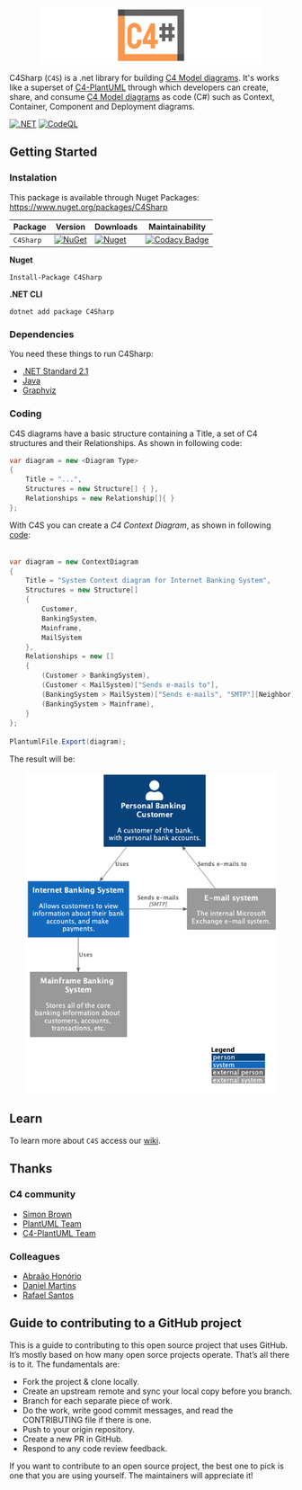 <p align="center">
<img src="https://raw.githubusercontent.com/8T4/c4sharp/main/docs/images/8t4-c4-brand-2.png" alt="logo" width='400'>  
</p>

C4Sharp (`C4S`) is a .net library for building [C4 Model diagrams](https://c4model.com/). It's works like a superset of [C4-PlantUML](https://github.com/plantuml-stdlib/C4-PlantUML) through which developers can create, share, and consume [C4 Model diagrams](https://c4model.com/) as code (C#) such as Context, Container, Component and Deployment diagrams.

[![.NET](https://github.com/8T4/c4sharp/actions/workflows/dotnet.yml/badge.svg)](https://github.com/8T4/c4sharp/actions/workflows/dotnet.yml)
[![CodeQL](https://github.com/8T4/c4sharp/actions/workflows/codeql-analysis.yml/badge.svg)](https://github.com/8T4/c4sharp/actions/workflows/codeql-analysis.yml)

## Getting Started

### Instalation
This package is available through Nuget Packages: https://www.nuget.org/packages/C4Sharp

| Package |  Version | Downloads | Maintainability |
| ------- | ----- | ----- |----- |
| `C4Sharp` | [![NuGet](https://img.shields.io/nuget/v/C4Sharp.svg)](https://www.nuget.org/packages/C4Sharp) | [![Nuget](https://img.shields.io/nuget/dt/C4Sharp.svg)](https://www.nuget.org/packages/C4Sharp) | [![Codacy Badge](https://app.codacy.com/project/badge/Grade/51ea16a0d91548cb9e84bd6ab3e8cb9e)](https://www.codacy.com/gh/8T4/c4sharp/dashboard?utm_source=github.com&amp;utm_medium=referral&amp;utm_content=8T4/c4sharp&amp;utm_campaign=Badge_Grade) |

**Nuget**
```shell
Install-Package C4Sharp
```

**.NET CLI**
```shell
dotnet add package C4Sharp
```

### Dependencies

You need these things to run C4Sharp:
 - [.NET Standard 2.1](https://docs.microsoft.com/pt-br/dotnet/standard/net-standard)
 - [Java](https://www.java.com/en/download/)
 - [Graphviz](https://plantuml.com/graphviz-dot) 

### Coding

C4S diagrams have a basic structure containing a Title, a set of C4 structures and their Relationships.
As shown in following code:

```c#
var diagram = new <Diagram Type>
{
    Title = "...",
    Structures = new Structure[] { },
    Relationships = new Relationship[]{ }
};
```

With C4S you can create a _C4 Context Diagram_, as shown in following [code](https://github.com/8T4/c4sharp/tree/main/src/samples/C4Sharp.Sample):

```c#

var diagram = new ContextDiagram
{
    Title = "System Context diagram for Internet Banking System",
    Structures = new Structure[]
    {
        Customer,
        BankingSystem,
        Mainframe,
        MailSystem
    },
    Relationships = new []
    {
        (Customer > BankingSystem),
        (Customer < MailSystem)["Sends e-mails to"],
        (BankingSystem > MailSystem)["Sends e-mails", "SMTP"][Neighbor],
        (BankingSystem > Mainframe),
    }
};

PlantumlFile.Export(diagram);
```


The result will be:

<p align="center">
  <img src="https://raw.githubusercontent.com/8T4/c4sharp/main/docs/images/context-example.png" alt="logo" width='450' >
</p>

## Learn

To learn more about `C4S` access our [wiki](https://github.com/8T4/c4sharp/wiki).

## Thanks
### C4 community
- [Simon Brown](https://twitter.com/simonbrown)
- [PlantUML Team](https://plantuml.com/)
- [C4-PlantUML Team](https://github.com/plantuml-stdlib/C4-PlantUML)

### Colleagues 
- [Abraão Honório](https://www.linkedin.com/in/abraaohonorio)
- [Daniel Martins](https://www.linkedin.com/in/daniel-de-souza-martins)
- [Rafael Santos](https://www.linkedin.com/in/rafael-santos-0b51465)

## Guide to contributing to a GitHub project
This is a guide to contributing to this open source project that uses GitHub. It’s mostly based on how many open sorce projects operate. That’s all there is to it. The fundamentals are:

 - Fork the project & clone locally.
 - Create an upstream remote and sync your local copy before you branch.
 - Branch for each separate piece of work.
 - Do the work, write good commit messages, and read the CONTRIBUTING file if there is one.
 - Push to your origin repository.
 - Create a new PR in GitHub.
 - Respond to any code review feedback.

If you want to contribute to an open source project, the best one to pick is one that you are using yourself. The maintainers will appreciate it!
